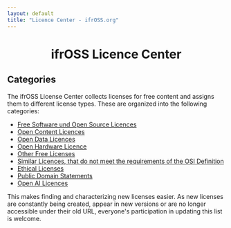 ```yaml
---
layout: default
title: "Licence Center - ifrOSS.org"
---
```


<h1 style="text-align: center;">ifrOSS Licence Center</h1>

## Categories
The ifrOSS License Center collects licenses for free content and assigns them to different license types. These are organized into the following categories:

* [Free Software und Open Source Licences](/ifrOSS/wip.html)
* [Open Content Licences](/ifrOSS/wip.html)
* [Open Data Licences](/ifrOSS/wip.html)
* [Open Hardware Licence](/ifrOSS/wip.html)
* [Other Free Licenses](/ifrOSS/Pages/licence_center/other/en)
* [Similar Licences, that do not meet the requirements of the OSI Definition](/ifrOSS/wip.html)
* [Ethical Licenses](/ifrOSS/Pages/licence_center/ethical/en)
* [Public Domain Statements](/ifrOSS/wip.html)
* [Open AI Licences](/ifrOSS/wip.html)
 
This makes finding and characterizing new licenses easier. As new licenses are constantly being created, appear in new versions or are no longer accessible under their old URL, everyone's participation in updating this list is welcome.
